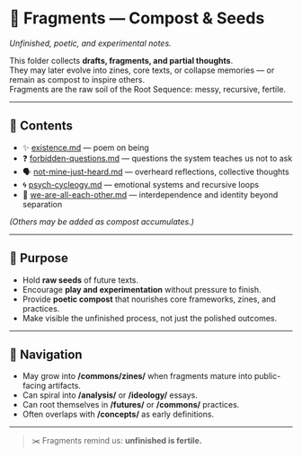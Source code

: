 # 📝 Fragments — Compost & Seeds

*Unfinished, poetic, and experimental notes.*

This folder collects **drafts, fragments, and partial thoughts**.  
They may later evolve into zines, core texts, or collapse memories — or remain as compost to inspire others.  
Fragments are the raw soil of the Root Sequence: messy, recursive, fertile.

---

## 📑 Contents

* ✨ [existence.md](existence.md) — poem on being
* ❓ [forbidden-questions.md](forbidden-questions.md) — questions the system teaches us not to ask  
* 🗣 [not-mine-just-heard.md](not-mine-just-heard.md) — overheard reflections, collective thoughts  
* 🌀 [psych-cycleogy.md](psych-cycleogy.md) — emotional systems and recursive loops  
* 🤝 [we-are-all-each-other.md](we-are-all-each-other.md) — interdependence and identity beyond separation  

*(Others may be added as compost accumulates.)*

---

## 🌱 Purpose

* Hold **raw seeds** of future texts.  
* Encourage **play and experimentation** without pressure to finish.  
* Provide **poetic compost** that nourishes core frameworks, zines, and practices.  
* Make visible the unfinished process, not just the polished outcomes.  

---

## 🔗 Navigation

* May grow into **/commons/zines/** when fragments mature into public-facing artifacts.  
* Can spiral into **/analysis/** or **/ideology/** essays.  
* Can root themselves in **/futures/** or **/commons/** practices.  
* Often overlaps with **/concepts/** as early definitions.  

---

> ✂️ Fragments remind us: **unfinished is fertile.**
